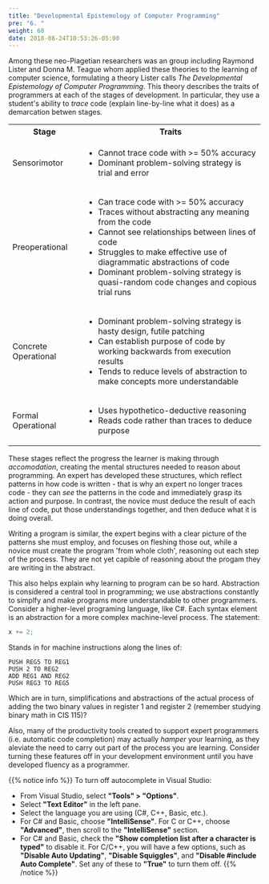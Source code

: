 ```yaml
---
title: "Developmental Epistemology of Computer Programming"
pre: "6. "
weight: 60
date: 2018-08-24T10:53:26-05:00
---
```

Among these neo-Piagetian researchers was an group including Raymond Lister and Donna M. Teague whom applied these theories to the learning of computer science, formulating a theory Lister calls _The Developmental Epistemology of Computer Programming_. This theory describes the traits of programmers at each of the stages of development.  In particular, they use a student's ability to _trace_ code (explain line-by-line what it does) as a demarcation betwen stages.

<table>
  <tr>
    <th>Stage</th>
    <th>Traits</th>
  </tr>
  <tr>
    <td>Sensorimotor</td>
    <td>
      <ul>
        <li>Cannot trace code with >= 50% accuracy</li>
        <li>Dominant problem-solving strategy is trial and error</li>
      </ul>
    </td>
  </tr>
  <tr>
    <td>Preoperational</td>
    <td>
      <ul>
        <li>Can trace code with >= 50% accuracy</li>
        <li>Traces without abstracting any meaning from the code</li>
        <li>Cannot see relationships between lines of code</li>
        <li>Struggles to make effective use of diagrammatic abstractions of code</li> 
        <li>Dominant problem-solving strategy is quasi-random code changes and copious trial runs</li>
      </ul>
    </td>
  </tr>
  <tr>
    <td>Concrete Operational</td>
    <td>
      <ul>
        <li>Dominant problem-solving strategy is hasty design, futile patching</li>
        <li>Can establish purpose of code by working backwards from execution results</li>
        <li>Tends to reduce levels of abstraction to make concepts more understandable</li>
      </ul>
    </td>
  </tr>
  <tr>
    <td>Formal Operational</td>
    <td>
      <ul>
        <li>Uses hypothetico-deductive reasoning</li>
        <li>Reads code rather than traces to deduce purpose</li>
      </ul>
    </td>
  </tr>
</table>

These stages reflect the progress the learner is making through _accomodation_, creating the mental structures needed to reason about programming.  An expert has developed these structures, which reflect patterns in how code is written - that is why an expert no longer traces code - they can _see_ the patterns in the code and immediately grasp its action and purpose.  In contrast, the novice must deduce the result of each line of code, put those understandings together, and then deduce what it is doing overall.  

Writing a program is similar, the expert begins with a clear picture of the patterns she must employ, and focuses on fleshing those out, while a novice must create the program 'from whole cloth', reasoning out each step of the process.  They are not yet capible of reasoning about the progam they are writing in the abstract.

This also helps explain why learning to program can be so hard.  Abstraction is considered a central tool in programming; we use abstractions constantly to simplfy and make programs more understandable to other programmers.  Consider a higher-level programing language, like C#.  Each syntax element is an abstraction for a more complex machine-level process.  The statement:

```C# 
x += 2;
```

Stands in for machine instructions along the lines of:

```
PUSH REG5 TO REG1
PUSH 2 TO REG2
ADD REG1 AND REG2
PUSH REG3 TO REG5
```

Which are in turn, simplifications and abstractions of the actual process of adding the two binary values in register 1 and register 2 (remember studying binary math in CIS 115)?

Also, many of the productivity tools created to support expert programmers (i.e. automatic code completion) may actually _hamper_ your learning, as they aleviate the need to carry out part of the process you are learning.  Consider turning these features off in your development environment until you have developed fluency as a programmer. 

{{% notice info %}}
To turn off autocomplete in Visual Studio:
* From Visual Studio, select **"Tools" > "Options"**.
* Select **"Text Editor"** in the left pane.
* Select the language you are using (C#, C++, Basic, etc.).
* For C# and Basic, choose **"IntelliSense"**. For C or C++, choose **"Advanced"**, then scroll to the **"IntelliSense"** section.
* For C# and Basic, check the **"Show completion list after a character is typed"** to disable it. For C/C++, you will have a few options, such as **"Disable Auto Updating"**, **"Disable Squiggles"**, and **"Disable #include Auto Complete"**. Set any of these to **"True"** to turn them off.
{{% /notice %}}
